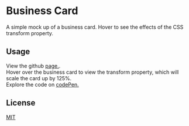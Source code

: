 # Business Card

A simple mock up of a business card. Hover to see the effects of the CSS transform property.


## Usage

View the github [page.](https://am-hernandez.github.io/businessCard/).\
Hover over the business card to view the transform property, which will scale the card up by 125%.\
Explore the code on [codePen.](https://codepen.io/amh112/pen/abJMBqq)

## License
[MIT](https://choosealicense.com/licenses/mit/)
